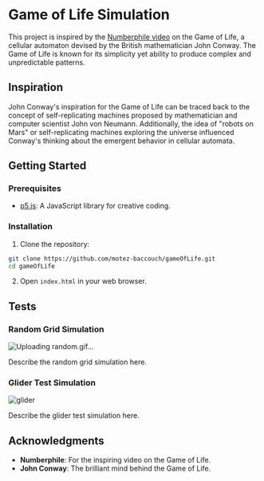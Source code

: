 
# Game of Life Simulation

This project is inspired by the [Numberphile video](https://www.youtube.com/watch?v=R9Plq-D1gEk) on the Game of Life, a cellular automaton devised by the British mathematician John Conway. The Game of Life is known for its simplicity yet ability to produce complex and unpredictable patterns.

## Inspiration

John Conway's inspiration for the Game of Life can be traced back to the concept of self-replicating machines proposed by mathematician and computer scientist John von Neumann. Additionally, the idea of "robots on Mars" or self-replicating machines exploring the universe influenced Conway's thinking about the emergent behavior in cellular automata.

## Getting Started

### Prerequisites

- [p5.js](https://p5js.org/): A JavaScript library for creative coding.

### Installation

1. Clone the repository:

```bash
git clone https://github.com/motez-baccouch/gameOfLife.git
cd gameOfLife
```

2. Open `index.html` in your web browser.

## Tests

### Random Grid Simulation

![Uploading random.gif…]()



Describe the random grid simulation here.

### Glider Test Simulation

![glider](https://github.com/motez-baccouch/gameOfLife/assets/80569257/8940b6f9-fa64-4d46-93a4-f2e7dd561e18)



Describe the glider test simulation here.

## Acknowledgments

- **Numberphile**: For the inspiring video on the Game of Life.
- **John Conway**: The brilliant mind behind the Game of Life.


